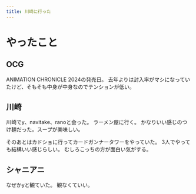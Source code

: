 ```yaml
---
title: 川崎に行った
---
```


# やったこと

## OCG

ANIMATION CHRONICLE 2024の発売日。
去年よりは封入率がマシになっていたけど、そもそも中身が中身なのでテンションが低い。


## 川崎

川崎でy、navitake、ranoと会った。
ラーメン屋に行く。
かなりいい感じのつけ麺だった。スープが美味しい。

そのあとはカドショに行ってカードガンナータワーをやっていた。
3人でやっても結構いい感じらしい。
むしろこっちの方が面白い気がする。

## シャニアニ

なぜかyと観ていた。
観なくていい。
